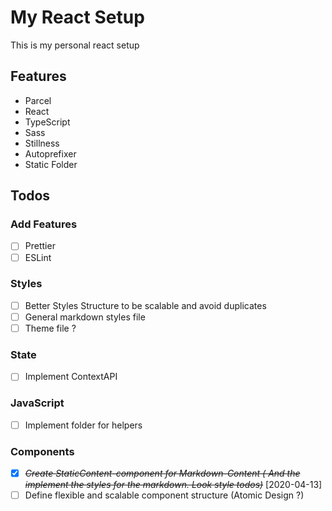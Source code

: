 # My React Setup

This is my personal react setup

## Features

- Parcel
- React
- TypeScript
- Sass
- Stillness
- Autoprefixer
- Static Folder

## Todos

### Add Features

- [ ] Prettier
- [ ] ESLint

### Styles

- [ ] Better Styles Structure to be scalable and avoid duplicates
- [ ] General markdown styles file
- [ ] Theme file ?

### State

- [ ] Implement ContextAPI

### JavaScript

- [ ] Implement folder for helpers

### Components

- [x] ~~_Create StaticContent-component for Markdown-Content ( And the implement the styles for the markdown. Look style todos)_~~ [2020-04-13]
- [ ] Define flexible and scalable component structure (Atomic Design ?)
